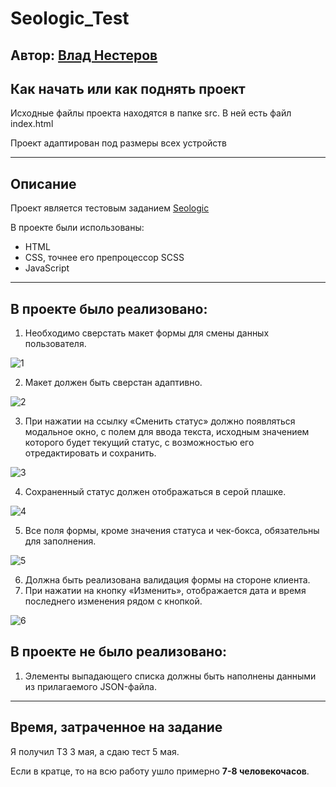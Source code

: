 # Seologic_Test

## Автор: [Влад Нестеров](vk.com/vlanesvit)

## Как начать или как поднять проект

Исходные файлы проекта находятся в папке srс. В ней есть файл index.html

Проект адаптирован под размеры всех устройств

---

## Описание

Проект является тестовым заданием [Seologic](https://www.seologic.by/)

В проекте были использованы:

- HTML
- CSS, точнее его препроцессор SCSS
- JavaScript

---

## В проекте было реализовано:

1. Необходимо сверстать макет формы для смены данных пользователя.

![1](https://i.postimg.cc/4dqsdzv5/1.jpg)

2. Макет должен быть сверстан адаптивно.

![2](https://i.postimg.cc/2yWmBV2f/2.jpg)

3. При нажатии на ссылку «Сменить статус» должно появляться модальное окно, с полем для ввода текста, исходным значением которого будет текущий статус, с возможностью его отредактировать и сохранить.

![3](https://i.postimg.cc/Vs0zhV1H/3.jpg)

4. Сохраненный статус должен отображаться в серой плашке.

![4](https://media.giphy.com/media/MWtgRVeWGawX9JPorK/giphy.gif)

5. Все поля формы, кроме значения статуса и чек-бокса, обязательны для заполнения.

![5](https://i.postimg.cc/pXNPMJLV/5.jpg)

6. Должна быть реализована валидация формы на стороне клиента.
7. При нажатии на кнопку «Изменить», отображается дата и время последнего изменения рядом с кнопкой.

![6](https://media.giphy.com/media/jtuEJNVoIeKaV7beyP/giphy.gif)

## В проекте не было реализовано:

1. Элементы выпадающего списка должны быть наполнены данными из прилагаемого JSON-файла.

---

## Время, затраченное на задание

Я получил ТЗ 3 мая, а сдаю тест 5 мая.

Если в кратце, то на всю работу ушло примерно **7-8 человекочасов**.
